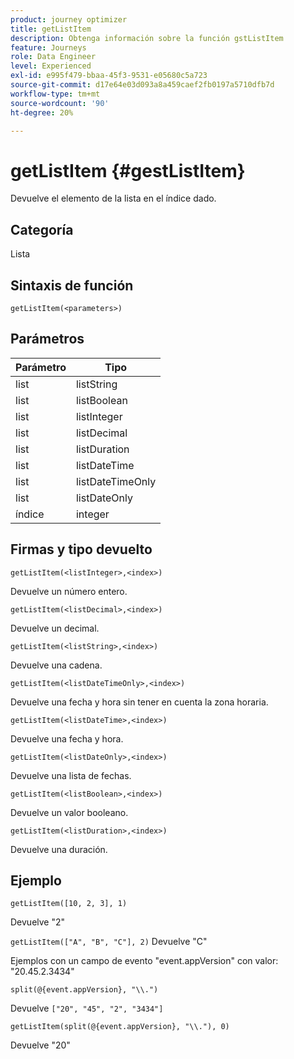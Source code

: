 ```yaml
---
product: journey optimizer
title: getListItem
description: Obtenga información sobre la función gstListItem
feature: Journeys
role: Data Engineer
level: Experienced
exl-id: e995f479-bbaa-45f3-9531-e05680c5a723
source-git-commit: d17e64e03d093a8a459caef2fb0197a5710dfb7d
workflow-type: tm+mt
source-wordcount: '90'
ht-degree: 20%

---
```


# getListItem {#gestListItem}

Devuelve el elemento de la lista en el índice dado.

## Categoría

Lista

## Sintaxis de función

`getListItem(<parameters>)`

## Parámetros

| Parámetro | Tipo |
|-----------|------------------|
| list | listString |
| list | listBoolean |
| list | listInteger |
| list | listDecimal |
| list | listDuration |
| list | listDateTime |
| list | listDateTimeOnly |
| list | listDateOnly |
| índice | integer |

## Firmas y tipo devuelto

`getListItem(<listInteger>,<index>)`

Devuelve un número entero.

`getListItem(<listDecimal>,<index>)`

Devuelve un decimal.

`getListItem(<listString>,<index>)`

Devuelve una cadena.

`getListItem(<listDateTimeOnly>,<index>)`

Devuelve una fecha y hora sin tener en cuenta la zona horaria.

`getListItem(<listDateTime>,<index>)`

Devuelve una fecha y hora.

`getListItem(<listDateOnly>,<index>)`

Devuelve una lista de fechas.

`getListItem(<listBoolean>,<index>)`

Devuelve un valor booleano.

`getListItem(<listDuration>,<index>)`

Devuelve una duración.

## Ejemplo

`getListItem([10, 2, 3], 1)`

Devuelve &quot;2&quot;

`getListItem(["A", "B", "C"], 2)`
Devuelve &quot;C&quot;

Ejemplos con un campo de evento &quot;event.appVersion&quot; con valor: &quot;20.45.2.3434&quot;

`split(@{event.appVersion}, "\\.")`

Devuelve `["20", "45", "2", "3434"]`

`getListItem(split(@{event.appVersion}, "\\."), 0)`

Devuelve &quot;20&quot;
